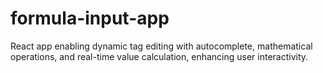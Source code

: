 # formula-input-app
React app enabling dynamic tag editing with autocomplete, mathematical operations, and real-time value calculation, enhancing user interactivity.
